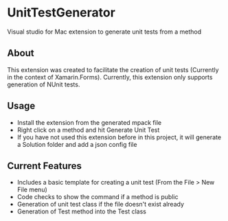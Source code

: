 # UnitTestGenerator
Visual studio for Mac extension to generate unit tests from a method

## About
This extension was created to facilitate the creation of unit tests (Currently in the context of Xamarin.Forms).
Currently, this extension only supports generation of NUnit tests.

## Usage
* Install the extension from the generated mpack file
* Right click on a method and hit Generate Unit Test
* If you have not used this extension before in this project, it will generate a Solution folder and add a json config file

## Current Features
* Includes a basic template for creating a unit test (From the File > New File menu)
* Code checks to show the command if a method is public
* Generation of unit test class if the file doesn't exist already
* Generation of Test method into the Test class

